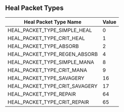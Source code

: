 ## Heal Packet Types

| Heal Packet Type Name               | Value |
|------------------------------------|--------|
| HEAL_PACKET_TYPE_SIMPLE_HEAL         | 0      |
| HEAL_PACKET_TYPE_CRIT_HEAL           | 1      |
| HEAL_PACKET_TYPE_ABSORB              | 2      |
| HEAL_PACKET_TYPE_REGEN_ABSORB        | 4      |
| HEAL_PACKET_TYPE_SIMPLE_MANA         | 8      |
| HEAL_PACKET_TYPE_CRIT_MANA           | 9      |
| HEAL_PACKET_TYPE_SAVAGERY            | 16     |
| HEAL_PACKET_TYPE_CRIT_SAVAGERY       | 17     |
| HEAL_PACKET_TYPE_REPAIR              | 64     |
| HEAL_PACKET_TYPE_CRIT_REPAIR         | 65     |
